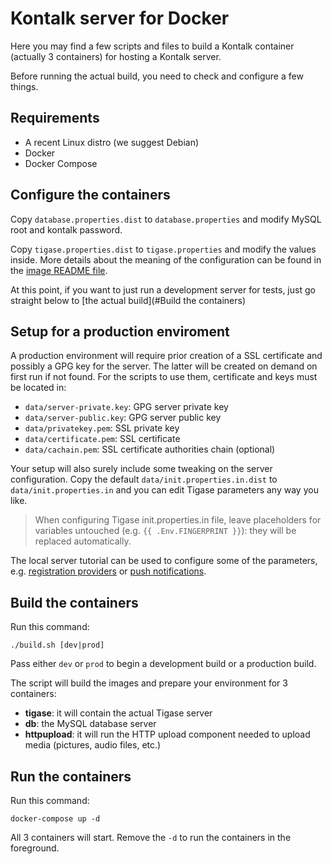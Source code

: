 Kontalk server for Docker
=========================

Here you may find a few scripts and files to build a Kontalk container
(actually 3 containers) for hosting a Kontalk server.

Before running the actual build, you need to check and configure a few things.

## Requirements

* A recent Linux distro (we suggest Debian)
* Docker
* Docker Compose

## Configure the containers

Copy `database.properties.dist` to `database.properties` and modify MySQL root
and kontalk password.

Copy  `tigase.properties.dist` to `tigase.properties` and modify the values
inside. More details about the meaning of the configuration can be found in
the [image README file](tigase/README.md).

At this point, if you want to just run a development server for tests, just
go straight below to [the actual build](#Build the containers)

## Setup for a production enviroment

A production environment will require prior creation of a SSL certificate and
possibly a GPG key for the server. The latter will be created on demand on
first run if not found. For the scripts to use them, certificate and keys must
be located in:

* `data/server-private.key`: GPG server private key
* `data/server-public.key`: GPG server public key
* `data/privatekey.pem`: SSL private key
* `data/certificate.pem`: SSL certificate
* `data/cachain.pem`: SSL certificate authorities chain (optional)

Your setup will also surely include some tweaking on the server configuration.
Copy the default `data/init.properties.in.dist` to `data/init.properties.in`
and you can edit Tigase parameters any way you like.

> When configuring Tigase init.properties.in file, leave placeholders for
variables untouched (e.g. `{{ .Env.FINGERPRINT }}`): they will be replaced
automatically.

The local server tutorial can be used to configure some of the parameters,
e.g. [registration providers](/docs/local-server-howto.md#registration) or
[push notifications](/docs/local-server-howto.md#push-notifications).

## Build the containers

Run this command:

```
./build.sh [dev|prod]
```

Pass either `dev` or `prod` to begin a development build or a production build.

The script will build the images and prepare your environment for 3 containers:

* **tigase**: it will contain the actual Tigase server
* **db**: the MySQL database server
* **httpupload**: it will run the HTTP upload component needed to upload media (pictures, audio files, etc.)

## Run the containers

Run this command:

```
docker-compose up -d
```

All 3 containers will start. Remove the `-d` to run the containers in the foreground.
